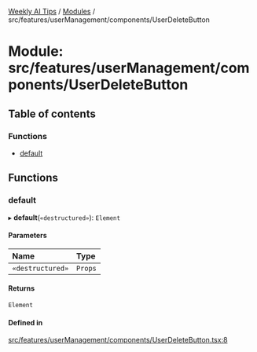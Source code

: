 [Weekly AI Tips](../README.md) / [Modules](../modules.md) / src/features/userManagement/components/UserDeleteButton

# Module: src/features/userManagement/components/UserDeleteButton

## Table of contents

### Functions

- [default](src_features_userManagement_components_UserDeleteButton.md#default)

## Functions

### default

▸ **default**(`«destructured»`): `Element`

#### Parameters

| Name | Type |
| :------ | :------ |
| `«destructured»` | `Props` |

#### Returns

`Element`

#### Defined in

[src/features/userManagement/components/UserDeleteButton.tsx:8](https://github.com/alexsoyes/weekly-ai-tips/blob/a5c5a395ae8c55cfba018def4dd85212d123191c/src/features/userManagement/components/UserDeleteButton.tsx#L8)
